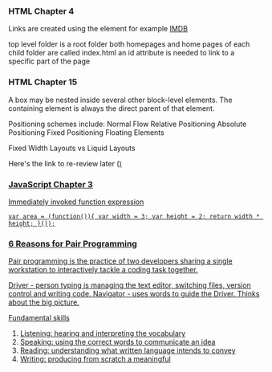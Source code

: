 ### HTML Chapter 4
Links are created using the <a> element
for example <a href="http://imdb.com">IMDB</a>

top level folder is a root folder
both homepages and home pages of each child folder are called index.html
an id attribute is needed to link to a specific part of the page

### HTML Chapter 15
A box may be nested inside several other block-level elements. The containing element is always the direct parent of that element.

Positioning schemes include:
Normal Flow
Relative Positioning
Absolute Positioning
Fixed Positioning
Floating Elements

Fixed Width Layouts vs Liquid Layouts

Here's the link to re-review later (<a href = 'http://htmlandcssbook.com/code-samples/chapter-15/'>)

### JavaScript Chapter 3
Immediately invoked function expression

`var area = (function()){
    var width = 3;
    var height = 2;
    return width * height;
}());`

### 6 Reasons for Pair Programming
Pair programming is the practice of two developers sharing a single workstation to interactively tackle a coding task together. 

Driver - person typing is managing the text editor, switching files, version control and writing code.
Navigator - uses words to guide the Driver. Thinks about the big picture.

Fundamental skills
1. Listening: hearing and interpreting the vocabulary
2. Speaking: using the correct words to communicate an idea 
3. Reading: understanding what written language intends to convey 
4. Writing: producing from scratch a meaningful
